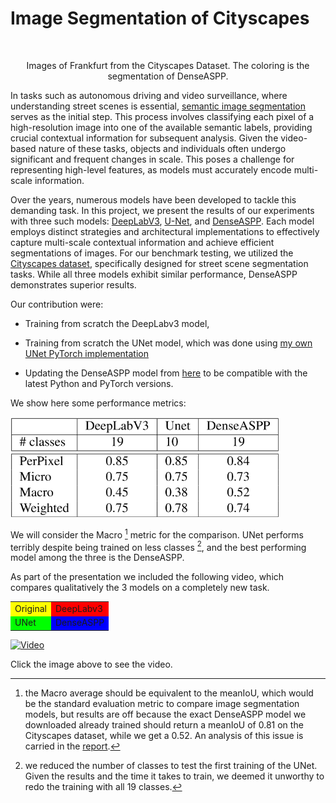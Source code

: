 # Image Segmentation of Cityscapes


<p align="center">
  <img src="images/frankfurt_pred_denseASPP.gif" alt="" width="550"/>
</p>

<p align="center">Images of Frankfurt from the Cityscapes Dataset. The coloring is the segmentation of DenseASPP.</p>

In tasks such as autonomous driving and video surveillance, where understanding street scenes is essential, [semantic image segmentation](https://paperswithcode.com/task/semantic-segmentation) serves as the initial step. This process involves classifying each pixel of a high-resolution image into one of the available semantic labels, providing crucial contextual information for subsequent analysis. Given the video-based nature of these tasks, objects and individuals often undergo significant and frequent changes in scale. This poses a challenge for representing high-level features, as models must accurately encode multi-scale information.

Over the years, numerous models have been developed to tackle this demanding task. In this project, we present the results of our experiments with three such models: [DeepLabV3](https://paperswithcode.com/method/deeplabv3), [U-Net](https://arxiv.org/abs/1505.04597), and [DenseASPP](https://openaccess.thecvf.com/content_cvpr_2018/papers/Yang_DenseASPP_for_Semantic_CVPR_2018_paper.pdf). Each model employs distinct strategies and architectural implementations to effectively capture multi-scale contextual information and achieve efficient segmentations of images. For our benchmark testing, we utilized the [Cityscapes dataset](https://www.cityscapes-dataset.com/), specifically designed for street scene segmentation tasks. While all three models exhibit similar performance, DenseASPP demonstrates superior results.

Our contribution were:

- Training from scratch the DeepLabv3 model,

- Training from scratch the UNet model, which was done using [my own UNet PyTorch implementation](https://github.com/MarcoFurlan99/Marco_code_final/tree/master/UNet) 

- Updating the DenseASPP model from [here](https://github.com/DeepMotionAIResearch/DenseASPP) to be compatible with the latest Python and PyTorch versions.

We show here some performance metrics:

![](images/results.png)

We will consider the Macro [^1] metric for the comparison. UNet performs terribly despite being trained on less classes [^2], and the best performing model among the three is the DenseASPP.

[^1]: the Macro average should be equivalent to the meanIoU, which would be the standard evaluation metric to compare image segmentation models, but results are off because the exact DenseASPP model we downloaded already trained should return a meanIoU of 0.81 on the Cityscapes dataset, while we get a 0.52. An analysis of this issue is carried in the [report](report.pdf).

[^2]: we reduced the number of classes to test the first training of the UNet. Given the results and the time it takes to train, we deemed it unworthy to redo the training with all 19 classes.

As part of the presentation we included the following video, which compares qualitatively the 3 models on a completely new task.

<table>
  <tr>
    <td style="background-color:#FFFF00">Original</td>
    <td style="background-color:#FF0000">DeepLabv3</td>
  </tr>
  <tr>
    <td style="background-color:#00FF00">UNet</td>
    <td style="background-color:#0000FF">DenseASPP</td>
  </tr>
</table>

[![Video](https://img.youtube.com/vi/U-L6mPUYhu0/0.jpg)](https://www.youtube.com/watch?v=U-L6mPUYhu0)

Click the image above to see the video.

